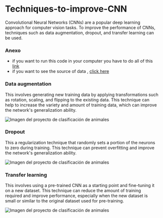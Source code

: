 # Techniques-to-improve-CNN
Convolutional Neural Networks (CNNs) are a popular deep learning approach for computer vision tasks. To improve the performance of CNNs, techniques such as data augmentation, dropout, and transfer learning can be used.

### Anexo
 * if you want to run this code in your computer you have to do all of this [link](https://www.youtube.com/watch?v=hHWkvEcDBO0) 
 * if you want to see the source of data , [click here](https://www.kaggle.com/datasets/unmoved/30k-cats-and-dogs-150x150-greyscale)
 
### Data augmentation 
This involves generating new training data by applying transformations such as rotation, scaling, and flipping to the existing data. This technique can help to increase the variety and amount of training data, which can improve the network's generalization ability.

![Imagen del proyecto de clasificación de animales](./img/perro_gato.jpg)

### Dropout
This a regularization technique that randomly sets a portion of the neurons to zero during training. This technique can prevent overfitting and improve the network's generalization ability.

![Imagen del proyecto de clasificación de animales](./img/perro_gato.jpg)

### Transfer learning
This involves using a pre-trained CNN as a starting point and fine-tuning it on a new dataset. This technique can reduce the amount of training required and improve performance, especially when the new dataset is small or similar to the original dataset used for pre-training.

![Imagen del proyecto de clasificación de animales](./img/perro_gato.jpg)


